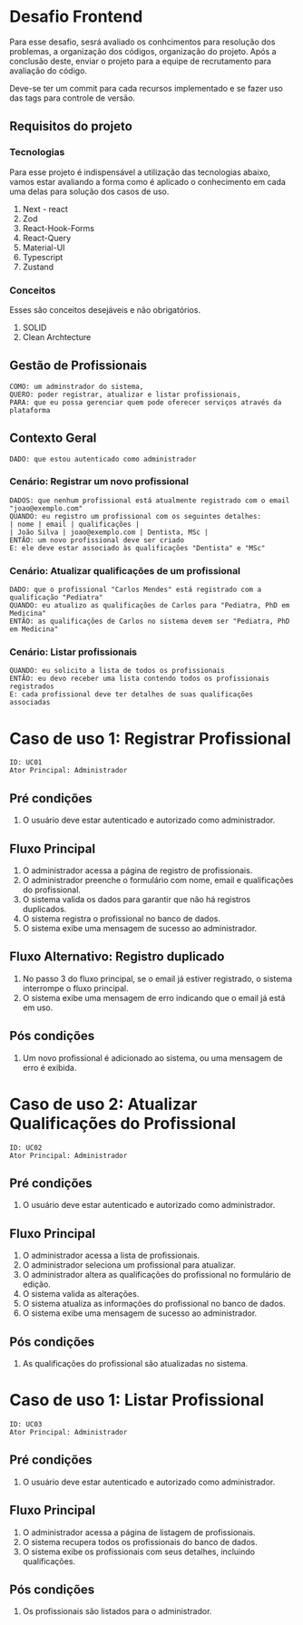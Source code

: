 # Desafio Frontend

Para esse desafio, sesrá avaliado os conhcimentos para resolução dos problemas, a organização dos códigos, organização do projeto. Após a conclusão deste, enviar o projeto para a equipe de recrutamento para avaliação do código.

Deve-se ter um commit para cada recursos implementado e se fazer uso das tags para controle de versão.

## Requisitos do projeto

### Tecnologias

Para esse projeto é indispensável a utilização das tecnologias abaixo, vamos estar avaliando a forma como é aplicado o conhecimento em cada uma delas para solução dos casos de uso.

1. Next - react
2. Zod
3. React-Hook-Forms
4. React-Query
5. Material-UI
7. Typescript
8. Zustand

### Conceitos

Esses são conceitos desejáveis e não obrigatórios.

1. SOLID
2. Clean Archtecture


## Gestão de Profissionais

```
COMO: um adminstrador do sistema,
QUERO: poder registrar, atualizar e listar profissionais,
PARA: que eu possa gerenciar quem pode oferecer serviços através da plataforma
```

## Contexto Geral

```
DADO: que estou autenticado como administrador
```

### Cenário: Registrar um novo profissional

```
DADOS: que nenhum profissional está atualmente registrado com o email "joao@exemplo.com"
QUANDO: eu registro um profissional com os seguintes detalhes:
| nome | email | qualificações |
| João Silva | joao@exemplo.com | Dentista, MSc |
ENTÃO: um novo profissional deve ser criado
E: ele deve estar associado às qualificações "Dentista" e "MSc"
```

### Cenário: Atualizar qualificações de um profissional

```
DADO: que o profissional "Carlos Mendes" está registrado com a qualificação "Pediatra"
QUANDO: eu atualizo as qualificações de Carlos para "Pediatra, PhD em Medicina"
ENTÃO: as qualificações de Carlos no sistema devem ser "Pediatra, PhD em Medicina"
```

### Cenário: Listar profissionais

```
QUANDO: eu solicito a lista de todos os profissionais
ENTÃO: eu devo receber uma lista contendo todos os profissionais registrados
E: cada profissional deve ter detalhes de suas qualificações associadas
```

# Caso de uso 1: Registrar Profissional

```
ID: UC01
Ator Principal: Administrador
```
## Pré condições

1. O usuário deve estar autenticado e autorizado como administrador.

## Fluxo Principal

1. O administrador acessa a página de registro de profissionais.
2. O administrador preenche o formulário com nome, email e qualificações do profissional.
3. O sistema valida os dados para garantir que não há registros duplicados.
4. O sistema registra o profissional no banco de dados.
5. O sistema exibe uma mensagem de sucesso ao administrador.

## Fluxo Alternativo: Registro duplicado

1. No passo 3 do fluxo principal, se o email já estiver registrado, o sistema interrompe o fluxo principal.
2. O sistema exibe uma mensagem de erro indicando que o email já está em uso.

## Pós condições

1. Um novo profissional é adicionado ao sistema, ou uma mensagem de erro é exibida.

# Caso de uso 2: Atualizar Qualificações do Profissional

```
ID: UC02
Ator Principal: Administrador
```

## Pré condições

1. O usuário deve estar autenticado e autorizado como administrador.

## Fluxo Principal

1. O administrador acessa a lista de profissionais.
2. O administrador seleciona um profissional para atualizar.
3. O administrador altera as qualificações do profissional no formulário de edição.
4. O sistema valida as alterações.
5. O sistema atualiza as informações do profissional no banco de  dados.
6. O sistema exibe uma mensagem de sucesso ao administrador.

## Pós condições

1. As qualificações do profissional são atualizadas no sistema.

# Caso de uso 1: Listar Profissional

```
ID: UC03
Ator Principal: Administrador
```
## Pré condições

1. O usuário deve estar autenticado e autorizado como administrador.

## Fluxo Principal

1. O administrador acessa a página de listagem de profissionais.
2. O sistema recupera todos os profissionais do banco de dados.
3. O sistema exibe os profissionais com seus detalhes, incluindo qualificações.

## Pós condições

1. Os profissionais são listados para o administrador.
